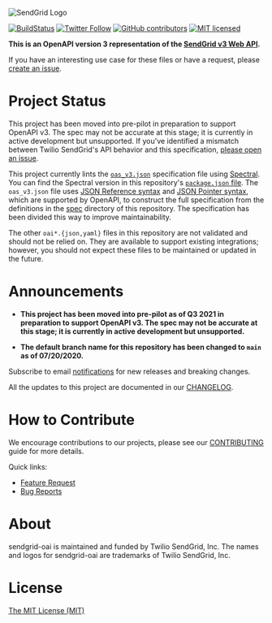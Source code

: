 ![SendGrid Logo](https://uiux.s3.amazonaws.com/2016-logos/email-logo%402x.png)

[![BuildStatus](https://github.com/sendgrid/sendgrid-oai/actions/workflows/test.yml/badge.svg)](https://github.com/sendgrid/sendgrid-oai/actions/workflows/test.yml)
[![Twitter Follow](https://img.shields.io/twitter/follow/sendgrid.svg?style=social&label=Follow)](https://twitter.com/sendgrid)
[![GitHub contributors](https://img.shields.io/github/contributors/sendgrid/sendgrid-oai.svg)](https://github.com/sendgrid/sendgrid-oai/graphs/contributors)
[![MIT licensed](https://img.shields.io/badge/license-MIT-blue.svg)](LICENSE)

**This is an OpenAPI version 3 representation of the [SendGrid v3 Web API](https://sendgrid.com/docs/API_Reference/Web_API_v3/index.html).**

If you have an interesting use case for these files or have a request, please [create an issue](https://github.com/sendgrid/sendgrid-oai/issues).

# Project Status

This project has been moved into pre-pilot in preparation to support OpenAPI v3. The spec may not be accurate at this stage; it is currently in active development but unsupported. If you've identified a mismatch between Twilio SendGrid's API behavior and this specification, [please open an issue](https://github.com/sendgrid/sendgrid-oai/issues/new).

This project currently lints the [`oas_v3.json`](oas_v3.json) specification file using [Spectral](https://stoplight.io/open-source/spectral/). You can find the Spectral version in this repository's [`package.json` file](./package.json). The `oas_v3.json` file uses [JSON Reference syntax](https://datatracker.ietf.org/doc/html/draft-pbryan-zyp-json-ref-03) and [JSON Pointer syntax](https://datatracker.ietf.org/doc/html/rfc6901), which are supported by OpenAPI, to construct the full specification from the definitions in the [spec](./spec) directory of this repository. The specification has been divided this way to improve maintainability.

The other `oai*.{json,yaml}` files in this repository are not validated and should not be relied on. They are available to support existing integrations; however, you should not expect these files to be maintained or updated in the future.

# Announcements

* **This project has been moved into pre-pilot as of Q3 2021 in preparation to support OpenAPI v3. The spec may not be accurate at this stage; it is currently in active development but unsupported.**

* **The default branch name for this repository has been changed to `main` as of 07/20/2020.**

Subscribe to email [notifications](https://dx.sendgrid.com/newsletter/oai) for new releases and breaking changes.

All the updates to this project are documented in our [CHANGELOG](CHANGELOG.md).

# How to Contribute

We encourage contributions to our projects, please see our [CONTRIBUTING](CONTRIBUTING.md) guide for more details.

Quick links:

- [Feature Request](CONTRIBUTING.md#feature-request)
- [Bug Reports](CONTRIBUTING.md#submit-a-bug-report)

# About

sendgrid-oai is maintained and funded by Twilio SendGrid, Inc. The names and logos for sendgrid-oai are trademarks of Twilio SendGrid, Inc.

# License
[The MIT License (MIT)](LICENSE)
